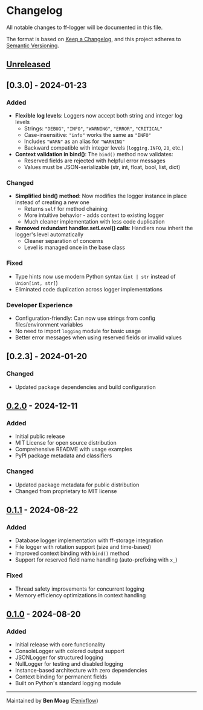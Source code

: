 # Changelog

All notable changes to ff-logger will be documented in this file.

The format is based on [Keep a Changelog](https://keepachangelog.com/en/1.1.0/),
and this project adheres to [Semantic Versioning](https://semver.org/spec/v2.0.0.html).

## [Unreleased]

## [0.3.0] - 2024-01-23

### Added
- **Flexible log levels**: Loggers now accept both string and integer log levels
  - Strings: `"DEBUG"`, `"INFO"`, `"WARNING"`, `"ERROR"`, `"CRITICAL"`
  - Case-insensitive: `"info"` works the same as `"INFO"`
  - Includes `"WARN"` as an alias for `"WARNING"`
  - Backward compatible with integer levels (`logging.INFO`, `20`, etc.)
- **Context validation in bind()**: The `bind()` method now validates:
  - Reserved fields are rejected with helpful error messages
  - Values must be JSON-serializable (str, int, float, bool, list, dict)

### Changed
- **Simplified bind() method**: Now modifies the logger instance in place instead of creating a new one
  - Returns `self` for method chaining
  - More intuitive behavior - adds context to existing logger
  - Much cleaner implementation with less code duplication
- **Removed redundant handler.setLevel() calls**: Handlers now inherit the logger's level automatically
  - Cleaner separation of concerns
  - Level is managed once in the base class

### Fixed
- Type hints now use modern Python syntax (`int | str` instead of `Union[int, str]`)
- Eliminated code duplication across logger implementations

### Developer Experience
- Configuration-friendly: Can now use strings from config files/environment variables
- No need to import `logging` module for basic usage
- Better error messages when using reserved fields or invalid values

## [0.2.3] - 2024-01-20

### Changed
- Updated package dependencies and build configuration

## [0.2.0] - 2024-12-11

### Added
- Initial public release
- MIT License for open source distribution
- Comprehensive README with usage examples
- PyPI package metadata and classifiers

### Changed
- Updated package metadata for public distribution
- Changed from proprietary to MIT license

## [0.1.1] - 2024-08-22

### Added
- Database logger implementation with ff-storage integration
- File logger with rotation support (size and time-based)
- Improved context binding with `bind()` method
- Support for reserved field name handling (auto-prefixing with `x_`)

### Fixed
- Thread safety improvements for concurrent logging
- Memory efficiency optimizations in context handling

## [0.1.0] - 2024-08-20

### Added
- Initial release with core functionality
- ConsoleLogger with colored output support
- JSONLogger for structured logging
- NullLogger for testing and disabled logging
- Instance-based architecture with zero dependencies
- Context binding for permanent fields
- Built on Python's standard logging module

---

Maintained by **Ben Moag** ([Fenixflow](https://fenixflow.com))

[Unreleased]: https://gitlab.com/fenixflow/fenix-packages/-/compare/ff-logger-v0.2.0...HEAD
[0.2.0]: https://gitlab.com/fenixflow/fenix-packages/-/compare/ff-logger-v0.1.2...ff-logger-v0.2.0
[0.1.2]: https://gitlab.com/fenixflow/fenix-packages/-/compare/ff-logger-v0.1.1...ff-logger-v0.1.2
[0.1.1]: https://gitlab.com/fenixflow/fenix-packages/-/compare/ff-logger-v0.1.0...ff-logger-v0.1.1
[0.1.0]: https://gitlab.com/fenixflow/fenix-packages/-/releases/ff-logger-v0.1.0
